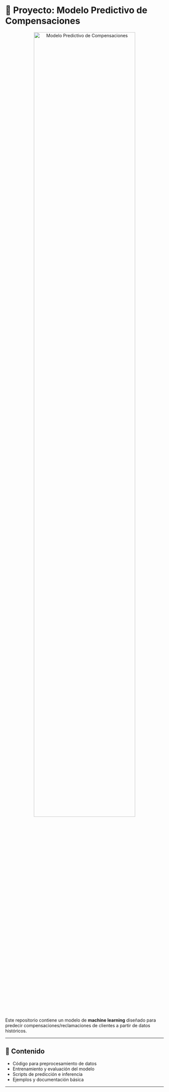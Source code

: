 # 🧠 Proyecto: Modelo Predictivo de Compensaciones

<p align="center">
  <img src="assets/banner.png" alt="Modelo Predictivo de Compensaciones" width="80%">
</p>

Este repositorio contiene un modelo de **machine learning** diseñado para predecir compensaciones/reclamaciones de clientes a partir de datos históricos.  

---

## 📌 Contenido
- Código para preprocesamiento de datos
- Entrenamiento y evaluación del modelo
- Scripts de predicción e inferencia
- Ejemplos y documentación básica

---

